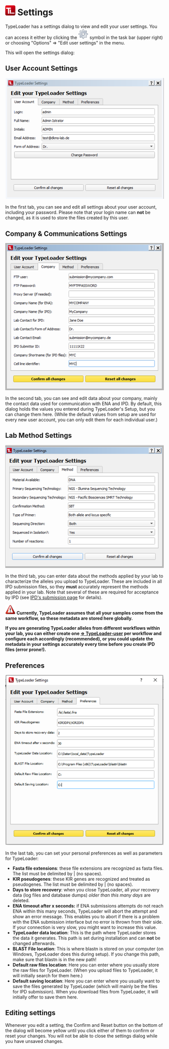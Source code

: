 # ![Icon](images/TypeLoader_32.png) Settings

TypeLoader has a settings dialog to view and edit your user settings. You can access it either by clicking the ![gear wheel](images/settings_icon.png) symbol in the task bar (upper right) or choosing "Options" => "Edit user settings" in the menu.

This will open the settings dialog:

## User Account Settings
![settings1](images/settings1.png)

In the first tab, you can see and edit all settings about your user account, including your password. Please note that your login name can **not** be changed, as it is used to store the files created by this user. 

## Company & Communications Settings
![settings2](images/settings2.png)

In the second tab, you can see and edit data about your company, mainly the contact data used for communication with ENA and IPD. By default, this dialog holds the values you entered during TypeLoader's Setup, but you can change them here. (While the default values from setup are used for every new user account, you can only edit them for each individual user.)

## Lab Method Settings
![settings3](images/settings3.png)

In the third tab, you can enter data about the methods applied by your lab to characterize the alleles you upload to TypeLoader. These are included in all IPD submission files, so they **must** accurately represent the methods applied in your lab. Note that several of these are required for acceptance by IPD (see [IPD's submission page](https://www.ebi.ac.uk/ipd/imgt/hla/subs/submit.html) for details).

![important](images/icon_important.png) **Currently, TypeLoader assumes that all your samples come from the same workflow, so these metadata are stored here globally.**

**If you are generating TypeLoader alleles from different workflows within your lab, you can either create one [=> TypeLoader-user](users.md) per workflow and configure each accordingly (recommended), or you could update the metadata in your settings accurately every time before you create IPD files (error prone!).**

## Preferences
![settings4](images/settings4.png)

In the last tab, you can set your personal preferences as well as parameters for TypeLoader:

 * **Fasta file extensions**: these file extensions are recognized as fasta files. The list must be delimited by | (no spaces).
 * **KIR pseudogenes**: these KIR genes are recognized and treated as pseudogenes. The list must be delimited by | (no spaces).
 * **Days to store recovery**: when you close TypeLoader, all *your* recovery data (log files and database dumps) *older than this many days* are deleted.
 * **ENA timeout after x seconds:** if ENA submissions attempts do not reach ENA within this many seconds, TypeLoader will abort the attempt and show an error message. This enables you to abort if there is a problem with the ENA submission interface but no error is thrown from their side. If your connection is very slow, you might want to increase this value.
 * **TypeLoader data location**: This is the path where TypeLoader stores the data it generates. This path is set during installation and can **not** be changed afterwards.
 * **BLAST File location**: This is where blastn is stored on your computer (on Windows, TypeLoader does this during setup). If you change this path, make sure that blastn is in the new path!
 * **Default raw files location**: Here you can enter where you usually store the raw files for TypeLoader. (When you upload files to TypeLoader, it will initially search for them here.)
 * **Default saving location**: Here you can enter where you usually want to save the files generated by TypeLoader (which will mainly be the files for IPD submission). When you download files from TypeLoader, it will initially offer to save them here.

## Editing settings

Whenever you edit a setting, the Confirm and Reset button on the bottom of the dialog will become yellow until you click either of them to confirm or reset your changes. You will not be able to close the settings dialog while you have unsaved changes.

